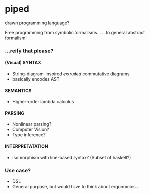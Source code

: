 # piped
drawn programming language?

Free programming from symbolic formalisms...
...to general abstract formalism!

### ...reify that please?
#### (Visual) SYNTAX
- String-diagram-inspired *extruded* commutative diagrams
- basically encodes AST

#### SEMANTICS
- Higher-order lambda calculus

#### PARSING
- Nonlinear parsing?
- Computer Vision?
- Type inference?

#### INTERPRETATATION
- isomorphism with line-based syntax? (Subset of haskell?)


### Use case?
- DSL
- General purpose, but would have to think about ergonomics...
